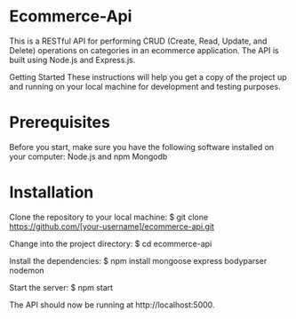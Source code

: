 # Ecommerce-Api

This is a RESTful API for performing CRUD (Create, Read, Update, and Delete) operations on categories in an ecommerce application. The API is built using Node.js and Express.js.

Getting Started
These instructions will help you get a copy of the project up and running on your local machine for development and testing purposes.

# Prerequisites
Before you start, make sure you have the following software installed on your computer:
Node.js and npm
Mongodb

# Installation

Clone the repository to your local machine:
$ git clone https://github.com/[your-username]/ecommerce-api.git

Change into the project directory:
$ cd ecommerce-api

Install the dependencies:
$ npm install mongoose express bodyparser nodemon

Start the server:
$ npm start

The API should now be running at http://localhost:5000.
